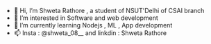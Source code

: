 - 👋 Hi, I’m Shweta Rathore , a student of NSUT'Delhi of CSAI branch
- 👀 I’m interested in Software and web development
- 🌱 I’m currently learning Nodejs , ML , App development
- 📫 Insta : @shweta_08__ and linkdin : Shweta Rathore

